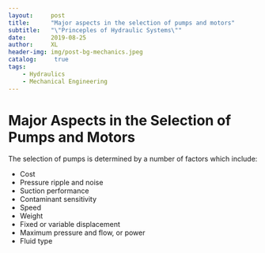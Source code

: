 ```yaml
---
layout:     post
title:      "Major aspects in the selection of pumps and motors"
subtitle:   "\"Princeples of Hydraulic Systems\""
date:       2019-08-25
author:     XL
header-img: img/post-bg-mechanics.jpeg
catalog: 	 true
tags:
    - Hydraulics
    - Mechanical Engineering
---
```

# Major Aspects in the Selection of Pumps and Motors

The selection of pumps is determined by a number of factors which include:

- Cost
- Pressure ripple and noise
- Suction performance
- Contaminant sensitivity
- Speed
- Weight
- Fixed or variable displacement
- Maximum pressure and flow, or power
- Fluid type